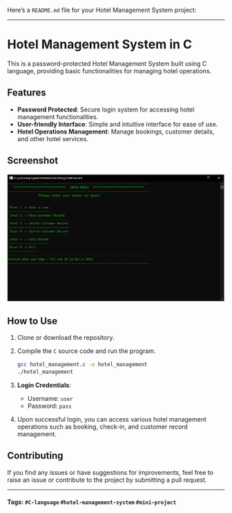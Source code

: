 Here’s a `README.md` file for your Hotel Management System project:

---

# Hotel Management System in C

This is a password-protected Hotel Management System built using C language, providing basic functionalities for managing hotel operations.

## Features

- **Password Protected**: Secure login system for accessing hotel management functionalities.
- **User-friendly Interface**: Simple and intuitive interface for ease of use.
- **Hotel Operations Management**: Manage bookings, customer details, and other hotel services.

## Screenshot

![Hotel Management System](./hotel.PNG)

## How to Use

1. Clone or download the repository.
2. Compile the `C` source code and run the program.

   ```bash
   gcc hotel_management.c -o hotel_management
   ./hotel_management
   ```

3. **Login Credentials**:
   - Username: `user`
   - Password: `pass`

4. Upon successful login, you can access various hotel management operations such as booking, check-in, and customer record management.

## Contributing

If you find any issues or have suggestions for improvements, feel free to raise an issue or contribute to the project by submitting a pull request.

---

#### Tags: `#C-language` `#hotel-management-system` `#mini-project`


